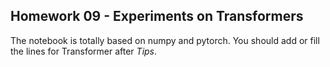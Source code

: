 ## Homework 09 - Experiments on Transformers

The notebook is totally based on numpy and pytorch. You should add or fill the lines for Transformer after *Tips*.
